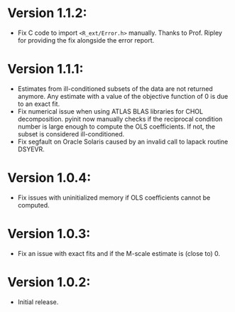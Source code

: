 # Version 1.1.2:
  * Fix C code to import `<R_ext/Error.h>` manually. 
    Thanks to Prof. Ripley for providing the fix alongside the error report.

# Version 1.1.1:
  * Estimates from ill-conditioned subsets of the data are not returned anymore.
    Any estimate with a value of the objective function of 0 is due to an exact fit.
  * Fix numerical issue when using ATLAS BLAS libraries for CHOL decomposition.
    pyinit now manually checks if the reciprocal condition number is large enough to
    compute the OLS coefficients. If not, the subset is considered ill-conditioned.
  * Fix segfault on Oracle Solaris caused by an invalid call to lapack routine DSYEVR.

# Version 1.0.4:
  * Fix issues with uninitialized memory if OLS coefficients cannot be computed.

# Version 1.0.3:
  * Fix an issue with exact fits and if the M-scale estimate is (close to) 0.

# Version 1.0.2:
  * Initial release.
